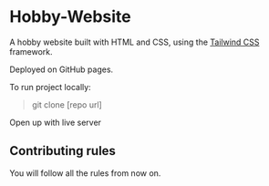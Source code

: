 # Hobby-Website
A hobby website built with HTML and CSS, using the [Tailwind CSS](https://tailwindcss.com/) framework.

Deployed on GitHub pages.


To run project locally:

> git clone [repo url]

Open up with live server



## Contributing rules

You will follow all the rules from now on.
